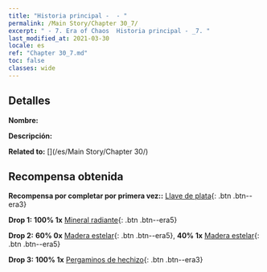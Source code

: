 ```yaml
---
title: "Historia principal -  - "
permalink: /Main Story/Chapter 30_7/
excerpt: " - 7. Era of Chaos  Historia principal - _7. "
last_modified_at: 2021-03-30
locale: es
ref: "Chapter 30_7.md"
toc: false
classes: wide
---
```


## Detalles

 **Nombre:** 

 **Descripción:** 

 **Related to:** [](/es/Main Story/Chapter 30/)

## Recompensa obtenida

 **Recompensa por completar por primera vez::** [Llave de plata](/es/Items/con_693/){: .btn .btn--era3}

 **Drop 1:** **100% 1x** [Mineral radiante](/es/Items/mat_96/){: .btn .btn--era5}

 **Drop 2:** **60% 0x** [Madera estelar](/es/Items/mat_90/){: .btn .btn--era5}, **40% 1x** [Madera estelar](/es/Items/mat_90/){: .btn .btn--era5}

 **Drop 3:** **100% 1x** [Pergaminos de hechizo](/es/Items/con_694/){: .btn .btn--era3}

